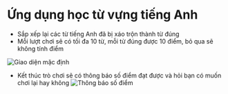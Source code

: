 # Ứng dụng học từ vựng tiếng Anh
- Sắp xếp lại các từ tiếng Anh đã bị xáo trộn thành từ đúng
- Mỗi lượt chơi sẽ có tối đa 10 từ, mỗi từ đúng được 10 điểm, bỏ qua sẽ không tính điểm
  
![Giao diện mặc định](https://github.com/bun-beos/Unscramble/assets/104263152/999ef7b8-20b1-41a6-8d9a-4dabf3a3fd28)

- Kết thúc trò chơi sẽ có thông báo số điểm đạt được và hỏi bạn có muốn chơi lại hay không
![Thông báo số điểm](https://github.com/bun-beos/Unscramble/assets/104263152/f85b01e4-4fed-49f4-b2cd-9edb6ed01136)
